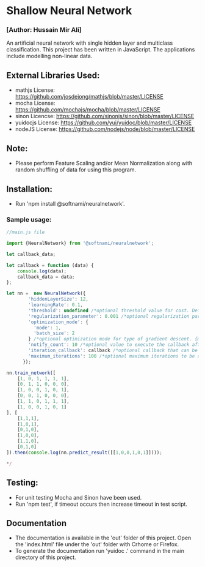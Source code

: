 # Shallow Neural Network 
### [Author: Hussain Mir Ali]
An artificial neural network with single hidden layer and multiclass classification. This project has been written in JavaScript. The applications include modelling non-linear data.

## External Libraries Used:
* mathjs License: https://github.com/josdejong/mathjs/blob/master/LICENSE
* mocha License: https://github.com/mochajs/mocha/blob/master/LICENSE
* sinon Licencse: https://github.com/sinonjs/sinon/blob/master/LICENSE
* yuidocjs License: https://github.com/yui/yuidoc/blob/master/LICENSE
* nodeJS License: https://github.com/nodejs/node/blob/master/LICENSE

## Note: 
* Please perform Feature Scaling and/or Mean Normalization along with random shuffling of data for using this program.

## Installation:
*  Run 'npm install @softnami/neuralnetwork'.

### Sample usage:

```javascript
//main.js file

import {NeuralNetwork} from '@softnami/neuralnetwork';

let callback_data;

let callback = function (data) {
    console.log(data);
    callback_data = data;
};

let nn =  new NeuralNetwork({
        'hiddenLayerSize': 12,
        'learningRate': 0.1,
        'threshold': undefined /*optional threshold value for cost. Defaults to 1/(e^3).*/ ,
        'regularization_parameter': 0.001 /*optional regularization parameter to prevent overfitting. Defaults to 0.01.*/ ,
        'optimization_mode': {
          'mode': 1,
          'batch_size': 2
        } /*optional optimization mode for type of gradient descent. {mode:1, 'batch_size': <your size>} for mini-batch and {mode: 0} for batch. Defaults to batch gradient descent.*/ ,
        'notify_count': 10 /*optional value to execute the callback after every x number of iterations. Defaults to 100. */ ,
        'iteration_callback': callback /*optional callback that can be used for getting cost and iteration value on every notify count. Defaults to empty function.*/ ,
        'maximum_iterations': 100 /*optional maximum iterations to be allowed. Defaults to 1000.*/
      });

nn.train_network([
    [1, 0, 1, 1, 1, 1],
    [0, 1, 1, 0, 0, 0],
    [1, 0, 0, 1, 0, 1],
    [0, 0, 1, 0, 0, 0],
    [1, 1, 0, 1, 1, 1],
    [1, 0, 0, 1, 0, 1]
], [
    [1,1,1],
    [1,0,1],
    [0,1,0],
    [1,0,0],
    [1,1,0],
    [0,1,0]
]).then(console.log(nn.predict_result([[1,0,0,1,0,1]])));  

*/
```

## Testing:
* For unit testing Mocha and Sinon have been used. 
* Run 'npm test', if timeout occurs then increase timeout in test script.

## Documentation
*  The documentation is available in the 'out' folder of this project. Open the 'index.html' file under the 'out' folder with Crhome or Firefox.
*  To generate the  documentation run 'yuidoc .' command in the main directory of this project.
